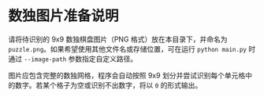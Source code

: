 # 数独图片准备说明

请将待识别的 9x9 数独棋盘图片（PNG 格式）放在本目录下，并命名为 `puzzle.png`。如果希望使用其他文件名或存储位置，可在运行 `python main.py` 时通过 `--image-path` 参数指定自定义路径。

图片应包含完整的数独网格，程序会自动按照 9x9 划分并尝试识别每个单元格中的数字。若某个格子为空或识别不出数字，将以 `0` 的形式输出。
